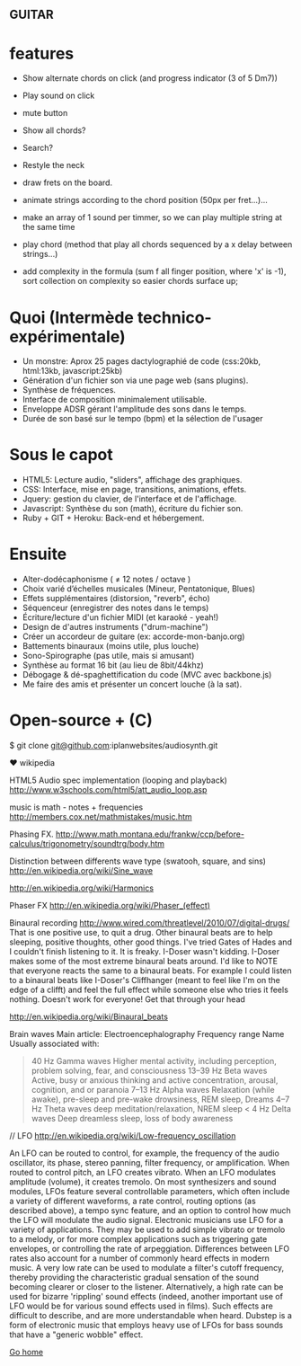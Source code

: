 

## GUITAR

# features

- Show alternate chords on click (and progress indicator (3 of 5 Dm7))
- Play sound on click
-   mute button
- Show all chords?
- Search?
- Restyle the neck
- draw frets on the board.
- animate strings according to the chord position (50px per fret...)...

- make an array of 1 sound per timmer, so we can play multiple string at the same time

- play chord (method that play all chords sequenced by a x delay between strings...)

- add complexity in the formula (sum f all finger position, where 'x' is -1), sort collection on complexity so easier chords surface up;


# Quoi  (Intermède technico-expérimentale)
- Un monstre: Aprox 25 pages dactylographié de code
(css:20kb, html:13kb, javascript:25kb)
- Génération d'un fichier son via une page web (sans plugins).
- Synthèse de fréquences.
- Interface de composition minimalement utilisable.
- Enveloppe ADSR gérant l'amplitude des sons dans le temps.
- Durée de son basé sur le tempo (bpm) et la sélection de l'usager

# Sous le capot
- HTML5: Lecture audio, "sliders", affichage des graphiques.
- CSS: Interface, mise en page, transitions, animations, effets. 
- Jquery: gestion du clavier, de l'interface et de l'affichage.
- Javascript: Synthèse du son (math), écriture du fichier son.
-   Ruby + GIT + Heroku: Back-end et hébergement.

# Ensuite
- Alter-dodécaphonisme ( ≠ 12 notes / octave )
- Choix varié d’échelles musicales (Mineur, Pentatonique, Blues)
- Effets supplémentaires (distorsion, "reverb", écho)
- Séquenceur (enregistrer des notes dans le temps)
- Écriture/lecture d'un fichier MIDI (et karaoké - yeah!)
- Design de d'autres instruments ("drum-machine")
- Créer un accordeur de guitare (ex: accorde-mon-banjo.org)
- Battements binauraux (moins utile, plus louche)
- Sono-Spirographe (pas utile, mais si amusant)
- Synthèse au format 16 bit (au lieu de 8bit/44khz)
- Débogage & dé-spaghettification du code (MVC avec backbone.js)
- Me faire des amis et présenter un concert louche (à la sat).

# Open-source + (C)
$ git clone git@github.com:iplanwebsites/audiosynth.git

♥ wikipedia











HTML5 Audio spec implementation (looping and playback)
http://www.w3schools.com/html5/att_audio_loop.asp


music is math - notes + frequencies
http://members.cox.net/mathmistakes/music.htm


Phasing FX.
http://www.math.montana.edu/frankw/ccp/before-calculus/trigonometry/soundtrg/body.htm

Distinction between differents wave type (swatooh, square, and sins)
http://en.wikipedia.org/wiki/Sine_wave

http://en.wikipedia.org/wiki/Harmonics




Phaser FX
http://en.wikipedia.org/wiki/Phaser_(effect)


Binaural recording
http://www.wired.com/threatlevel/2010/07/digital-drugs/
That is one positive use, to quit a drug. Other binaural beats are to help sleeping, positive thoughts, other good things. I've tried Gates of Hades and I couldn't finish listening to it. It is freaky. I-Doser wasn't kidding. I-Doser makes some of the most extreme binaural beats around. I'd like to NOTE that everyone reacts the same to a binaural beats. For example I could listen to a binaural beats like I-Doser's Cliffhanger (meant to feel like I'm on the edge of a clifft) and feel the full effect while someone else who tries it feels nothing. Doesn't work for everyone! Get that through your head

http://en.wikipedia.org/wiki/Binaural_beats

Brain waves
Main article: Electroencephalography
Frequency range	Name	Usually associated with:
> 40 Hz	Gamma waves	Higher mental activity, including perception, problem solving, fear, and consciousness
13–39 Hz	Beta waves	Active, busy or anxious thinking and active concentration, arousal, cognition, and or paranoia
7–13 Hz	Alpha waves	Relaxation (while awake), pre-sleep and pre-wake drowsiness, REM sleep, Dreams
4–7 Hz	Theta waves	deep meditation/relaxation, NREM sleep
< 4 Hz	Delta waves	Deep dreamless sleep, loss of body awareness



// LFO
http://en.wikipedia.org/wiki/Low-frequency_oscillation

An LFO can be routed to control, for example, the frequency of the audio oscillator, its phase, stereo panning, filter frequency, or amplification. When routed to control pitch, an LFO creates vibrato. When an LFO modulates amplitude (volume), it creates tremolo. On most synthesizers and sound modules, LFOs feature several controllable parameters, which often include a variety of different waveforms, a rate control, routing options (as described above), a tempo sync feature, and an option to control how much the LFO will modulate the audio signal.
Electronic musicians use LFO for a variety of applications. They may be used to add simple vibrato or tremolo to a melody, or for more complex applications such as triggering gate envelopes, or controlling the rate of arpeggiation.
Differences between LFO rates also account for a number of commonly heard effects in modern music. A very low rate can be used to modulate a filter's cutoff frequency, thereby providing the characteristic gradual sensation of the sound becoming clearer or closer to the listener. Alternatively, a high rate can be used for bizarre 'rippling' sound effects (indeed, another important use of LFO would be for various sound effects used in films). Such effects are difficult to describe, and are more understandable when heard. Dubstep is a form of electronic music that employs heavy use of LFOs for bass sounds that have a "generic wobble" effect.


<p><a href="http://www.codebase.es">Go home</a></p>

